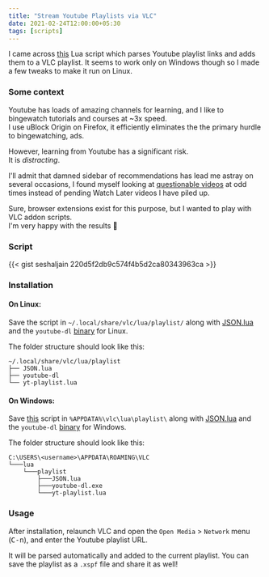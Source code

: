 ```yaml
---
title: "Stream Youtube Playlists via VLC"
date: 2021-02-24T12:00:00+05:30
tags: [scripts]
---
```


I came across [this](https://gist.github.com/p3g4asus/597050997e01f8fd1fcf473fe6545a4f) Lua script which parses Youtube playlist links and adds them to a VLC playlist. It seems to work only on Windows though so I made a few tweaks to make it run on Linux.

<!--more-->

### Some context

Youtube has loads of amazing channels for learning, and I like to bingewatch tutorials and courses at ~3x speed.  
I use uBlock Origin on Firefox, it efficiently eliminates the the primary hurdle to bingewatching, ads.

However, learning from Youtube has a significant risk.  
It is _distracting_.

I'll admit that damned sidebar of recommendations has lead me astray on several occasions, I found myself looking at [questionable videos](https://www.youtube.com/watch?v=dQw4w9WgXcQ) at odd times instead of pending Watch Later videos I have piled up.

Sure, browser extensions exist for this purpose, but I wanted to play with VLC addon scripts.  
I'm very happy with the results 🤩

### Script

{{< gist seshaljain 220d5f2db9c574f4b5d2ca80343963ca >}}

### Installation

#### On Linux:

Save the script in `~/.local/share/vlc/lua/playlist/` along with [JSON.lua](http://regex.info/code/JSON.lua) and the `youtube-dl` [binary](https://youtube-dl.org/latest) for Linux.

The folder structure should look like this:

```
~/.local/share/vlc/lua/playlist
├── JSON.lua
├── youtube-dl
└── yt-playlist.lua
```

#### On Windows:

Save [this](https://gist.github.com/p3g4asus/597050997e01f8fd1fcf473fe6545a4f) script in `%APPDATA%\vlc\lua\playlist\` along with [JSON.lua](http://regex.info/code/JSON.lua) and the `youtube-dl` [binary](https://youtube-dl.org/latest) for Windows.

The folder structure should look like this:

```
C:\USERS\<username>\APPDATA\ROAMING\VLC
└───lua
    └───playlist
        ├───JSON.lua
        ├───youtube-dl.exe
        └───yt-playlist.lua
```

### Usage

After installation, relaunch VLC and open the `Open Media` > `Network` menu (<kbd>C-n</kbd>), and enter the Youtube playlist URL.

It will be parsed automatically and added to the current playlist. You can save the playlist as a `.xspf` file and share it as well!
